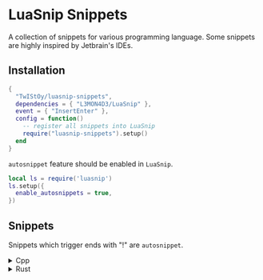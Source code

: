 # LuaSnip Snippets

A collection of snippets for various programming language. Some snippets are
highly inspired by Jetbrain's IDEs.

## Installation

```lua
{
  "TwIStOy/luasnip-snippets",
  dependencies = { "L3MON4D3/LuaSnip" },
  event = { "InsertEnter" },
  config = function()
    -- register all snippets into LuaSnip
    require("luasnip-snippets").setup()
  end
}
```

`autosnippet` feature should be enabled in `LuaSnip`.

```lua
local ls = require('luasnip')
ls.setup({
  enable_autosnippets = true,
})
```

## Snippets

Snippets which trigger ends with "!" are `autosnippet`.

<details>
<summary>Cpp</summary>

#### Normal Snippets

| Trig       | Desc                                                                                             | Context Required |
| :--------: | ------------------------------------------------------------------------------------------------ | :--------------: |
| `ctor!`    | Expand to default constructor                                                                    | In Class         |
| `dtor!`    | Expand to default destructor                                                                     | In Class         |
| `cc!`      | Expand to default copy constructor                                                               | In Class         |
| `mv!`      | Expand to default move constructor                                                               | In Class         |
| `ncc!`     | Expand to delete copy constructor                                                                | In Class         |
| `nmv!`     | Expand to delete move constructor                                                                | In Class         |
| `ncm!`     | Expand to delete copy and move constructor                                                       | In Class         |
| `fn`       | Expand to lambda function in argument list or function body, otherwise expand to normal function | No               |
| `\|trans`  | Expand to ranges::views::transform pipe.                                                         | No               |
| `\|filter` | Expand to ranges::views::filter pipe.                                                            | No               |
| `cpo`      | Expand to customize point object.                                                                | No               |

#### Postfix Snippets

```scheme
[
  (identifier)
  (field_identifier)
] @indent

[
  (call_expression)
  (identifier)
  (template_function)
  (subscript_expression)
  (field_expression)
  (user_defined_literal)
] @any_expr
```

|   Trig    | Desc (placehoder: `?`)                                             | Expr before cursor |
| :-------: | ------------------------------------------------------------------ | :----------------: |
|   `.be`   | Expand to begin and end exprs                                      |     `any_expr`     |
|   `.mv`   | Wraps with `std::move(?)`                                          |     `any_expr`     |
|  `.fwd`   | Wraps with `std::forward<decltype(?)>(?)`                          |     `any_expr`     |
|  `.val`   | Wraps with `std::declval<?>()`                                     |     `any_expr`     |
|   `.dt`   | Wraps with `decltype(?)`                                           |     `any_expr`     |
|   `.uu`   | Wraps with `(void)?`                                               |     `any_expr`     |
|   `.ts`   | Switch indent's coding style between `CamelCase` and `snake_case`. |      `indent`      |
|   `.sc`   | Wraps with `static_cast<>(?)`                                      |     `any_expr`     |
| `.single` | Wraps with `ranges::views::single(?)`                              |     `any_expr`     |

</details>

<details>
<summary>Rust</summary>

#### Postfix Snippets

```scheme
[
  (struct_expression)
  (call_expression)
  (identifier)
  (field_expression)
] @expr

[
  (struct_expression)
  (call_expression)
  (identifier)
  (field_expression)

  (generic_type)
  (scoped_type_identifier)
  (reference_type)
] @expr_or_type
```

|    Trig    | Desc (placehoder: `?`)                                     | Expr before cursor |
| :--------: | ---------------------------------------------------------- | :----------------: |
|   `.rc`    | Wraps with `Rc::new(?)` if expr, `Rc<?>` if type           |   `expr_or_type`   |
|   `.arc`   | Wraps with `Arc::new(?)` if expr, `Arc<?>` if type         |   `expr_or_type`   |
|   `.box`   | Wraps with `Box::new(?)` if expr, `Box<?>` if type         |   `expr_or_type`   |
|   `.mu`    | Wraps with `Mutex::new(?)` if expr, `Mutex<?>` if type     |   `expr_or_type`   |
|   `.rw`    | Wraps with `RwLock::new(?)` if expr, `RwLock<?>` if type   |   `expr_or_type`   |
|  `.cell`   | Wraps with `Cell::new(?)` if expr, `Cell<?>` if type       |   `expr_or_type`   |
| `.refcell` | Wraps with `RefCell::new(?)` if expr, `RefCell<?>` if type |   `expr_or_type`   |
|   `.ref`   | Wraps with `&?`                                            |       `expr`       |
|  `.refm`   | Wraps with `&mut ?`                                        |       `expr`       |
|   `.ok`    | Wraps with `Ok(?)`                                         |       `expr`       |
|   `.err`   | Wraps with `Err(?)`                                        |       `expr`       |
|  `.some`   | Wraps with `Some(?)`                                       |       `expr`       |
| `.println` | Wraps with `println!("{:?}", ?)`                           |       `expr`       |

</details>
